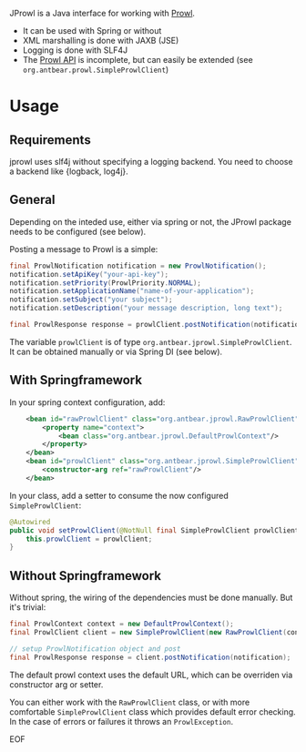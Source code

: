 JProwl is a Java interface for working with [Prowl](http://www.prowlapp.com).

- It can be used with Spring or without
- XML marshalling is done with JAXB (JSE)
- Logging is done with SLF4J
- The [Prowl API](http://www.prowlapp.com/api.php) is incomplete, but can easily be extended (see `org.antbear.prowl.SimpleProwlClient`)

# Usage

## Requirements
jprowl uses slf4j without specifying a logging backend. You need to choose a backend like {logback, log4j}.

## General
Depending on the inteded use, either via spring or not, the JProwl package needs to be configured (see below).

Posting a message to Prowl is a simple:

```java
final ProwlNotification notification = new ProwlNotification();
notification.setApiKey("your-api-key");
notification.setPriority(ProwlPriority.NORMAL);
notification.setApplicationName("name-of-your-application");
notification.setSubject("your subject");
notification.setDescription("your message description, long text");

final ProwlResponse response = prowlClient.postNotification(notification);
```

The variable `prowlClient` is of type `org.antbear.jprowl.SimpleProwlClient`. It can be obtained manually or via Spring DI (see below).

## With Springframework
In your spring context configuration, add:

```xml
    <bean id="rawProwlClient" class="org.antbear.jprowl.RawProwlClient">
        <property name="context">
            <bean class="org.antbear.jprowl.DefaultProwlContext"/>
        </property>
    </bean>
    <bean id="prowlClient" class="org.antbear.jprowl.SimpleProwlClient">
        <constructor-arg ref="rawProwlClient"/>
    </bean>
```

In your class, add a setter to consume the now configured `SimpleProwlClient`:

```java
@Autowired
public void setProwlClient(@NotNull final SimpleProwlClient prowlClient) {
	this.prowlClient = prowlClient;
}
```

## Without Springframework
Without spring, the wiring of the dependencies must be done manually. But it's trivial:

```java
final ProwlContext context = new DefaultProwlContext();
final ProwlClient client = new SimpleProwlClient(new RawProwlClient(context));

// setup ProwlNotification object and post
final ProwlResponse response = client.postNotification(notification);
```

The default prowl context uses the default URL, which can be overriden via constructor arg or setter.

You can either work with the `RawProwlClient` class, or with more comfortable `SimpleProwlClient` class which provides
default error checking. In the case of errors or failures it throws an `ProwlException`.

EOF
